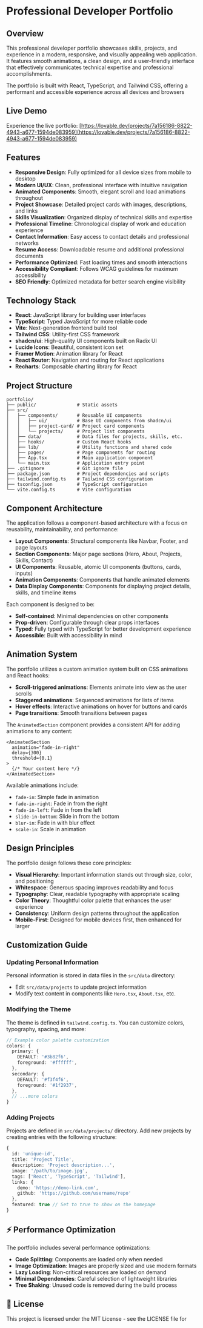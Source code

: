 
# Professional Developer Portfolio
## Overview

This professional developer portfolio showcases skills, projects, and experience in a modern, responsive, and visually appealing web application. It features smooth animations, a clean design, and a user-friendly interface that effectively communicates technical expertise and professional accomplishments.

The portfolio is built with React, TypeScript, and Tailwind CSS, offering a performant and accessible experience across all devices and browsers

## Live Demo

Experience the live portfolio: [https://lovable.dev/projects/7a156186-8822-4943-a677-1594de083959](https://lovable.dev/projects/7a156186-8822-4943-a677-1594de083959)

## Features

- **Responsive Design**: Fully optimized for all device sizes from mobile to desktop
- **Modern UI/UX**: Clean, professional interface with intuitive navigation
- **Animated Components**: Smooth, elegant scroll and load animations throughout
- **Project Showcase**: Detailed project cards with images, descriptions, and links
- **Skills Visualization**: Organized display of technical skills and expertise
- **Professional Timeline**: Chronological display of work and education experience
- **Contact Information**: Easy access to contact details and professional networks
- **Resume Access**: Downloadable resume and additional professional documents
- **Performance Optimized**: Fast loading times and smooth interactions
- **Accessibility Compliant**: Follows WCAG guidelines for maximum accessibility
- **SEO Friendly**: Optimized metadata for better search engine visibility

## Technology Stack

- **React**: JavaScript library for building user interfaces
- **TypeScript**: Typed JavaScript for more reliable code
- **Vite**: Next-generation frontend build tool
- **Tailwind CSS**: Utility-first CSS framework
- **shadcn/ui**: High-quality UI components built on Radix UI
- **Lucide Icons**: Beautiful, consistent icon set
- **Framer Motion**: Animation library for React
- **React Router**: Navigation and routing for React applications
- **Recharts**: Composable charting library for React

## Project Structure

```
portfolio/
├── public/               # Static assets
├── src/
│   ├── components/       # Reusable UI components
│   │   ├── ui/           # Base UI components from shadcn/ui
│   │   ├── project-card/ # Project card components
│   │   └── projects/     # Project list components
│   ├── data/             # Data files for projects, skills, etc.
│   ├── hooks/            # Custom React hooks
│   ├── lib/              # Utility functions and shared code
│   ├── pages/            # Page components for routing
│   ├── App.tsx           # Main application component
│   └── main.tsx          # Application entry point
├── .gitignore            # Git ignore file
├── package.json          # Project dependencies and scripts
├── tailwind.config.ts    # Tailwind CSS configuration
├── tsconfig.json         # TypeScript configuration
└── vite.config.ts        # Vite configuration
```

## Component Architecture

The application follows a component-based architecture with a focus on reusability, maintainability, and performance:

- **Layout Components**: Structural components like Navbar, Footer, and page layouts
- **Section Components**: Major page sections (Hero, About, Projects, Skills, Contact)
- **UI Components**: Reusable, atomic UI components (buttons, cards, inputs)
- **Animation Components**: Components that handle animated elements
- **Data Display Components**: Components for displaying project details, skills, and timeline items

Each component is designed to be:
- **Self-contained**: Minimal dependencies on other components
- **Prop-driven**: Configurable through clear props interfaces
- **Typed**: Fully typed with TypeScript for better development experience
- **Accessible**: Built with accessibility in mind

## Animation System

The portfolio utilizes a custom animation system built on CSS animations and React hooks:

- **Scroll-triggered animations**: Elements animate into view as the user scrolls
- **Staggered animations**: Sequenced animations for lists of items
- **Hover effects**: Interactive animations on hover for buttons and cards
- **Page transitions**: Smooth transitions between pages

The `AnimatedSection` component provides a consistent API for adding animations to any content:

```tsx
<AnimatedSection 
  animation="fade-in-right" 
  delay={300}
  threshold={0.1}
>
  {/* Your content here */}
</AnimatedSection>
```

Available animations include:
- `fade-in`: Simple fade in animation
- `fade-in-right`: Fade in from the right
- `fade-in-left`: Fade in from the left
- `slide-in-bottom`: Slide in from the bottom
- `blur-in`: Fade in with blur effect
- `scale-in`: Scale in animation

## Design Principles

The portfolio design follows these core principles:

- **Visual Hierarchy**: Important information stands out through size, color, and positioning
- **Whitespace**: Generous spacing improves readability and focus
- **Typography**: Clear, readable typography with appropriate scaling
- **Color Theory**: Thoughtful color palette that enhances the user experience
- **Consistency**: Uniform design patterns throughout the application
- **Mobile-First**: Designed for mobile devices first, then enhanced for larger 

## Customization Guide

### Updating Personal Information

Personal information is stored in data files in the `src/data` directory:

- Edit `src/data/projects` to update project information
- Modify text content in components like `Hero.tsx`, `About.tsx`, etc.

### Modifying the Theme

The theme is defined in `tailwind.config.ts`. You can customize colors, typography, spacing, and more:

```typescript
// Example color palette customization
colors: {
  primary: {
    DEFAULT: '#3b82f6',
    foreground: '#ffffff',
  },
  secondary: {
    DEFAULT: '#f3f4f6',
    foreground: '#1f2937',
  },
  // ...more colors
}
```

### Adding Projects

Projects are defined in `src/data/projects/` directory. Add new projects by creating entries with the following structure:

```typescript
{
  id: 'unique-id',
  title: 'Project Title',
  description: 'Project description...',
  image: '/path/to/image.jpg',
  tags: ['React', 'TypeScript', 'Tailwind'],
  links: {
    demo: 'https://demo-link.com',
    github: 'https://github.com/username/repo'
  },
  featured: true // Set to true to show on the homepage
}
```

## ⚡ Performance Optimization

The portfolio includes several performance optimizations:

- **Code Splitting**: Components are loaded only when needed
- **Image Optimization**: Images are properly sized and use modern formats
- **Lazy Loading**: Non-critical resources are loaded on demand
- **Minimal Dependencies**: Careful selection of lightweight libraries
- **Tree Shaking**: Unused code is removed during the build process


## 📄 License

This project is licensed under the MIT License - see the LICENSE file for 